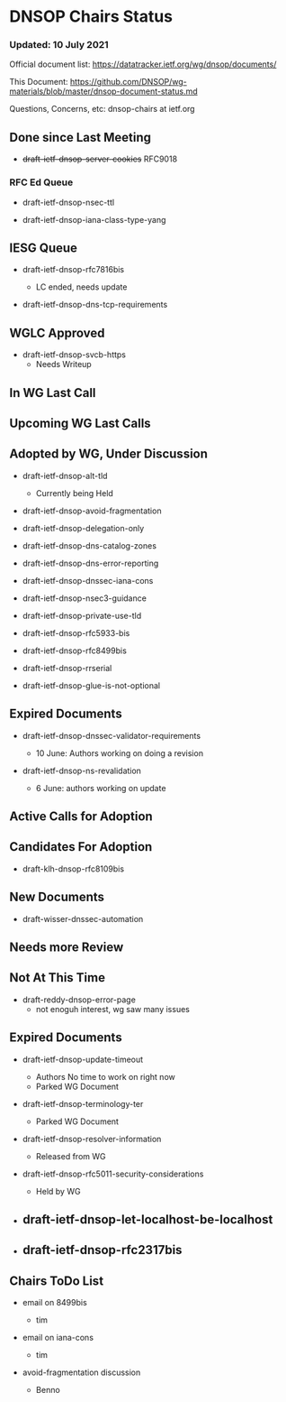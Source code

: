 # DNSOP Chairs Status
### Updated: 10 July 2021

Official document list: https://datatracker.ietf.org/wg/dnsop/documents/

This Document: https://github.com/DNSOP/wg-materials/blob/master/dnsop-document-status.md

Questions, Concerns, etc:  dnsop-chairs at ietf.org

## Done since Last Meeting

* ~~draft-ietf-dnsop-server-cookies~~ RFC9018

###  RFC Ed Queue

* draft-ietf-dnsop-nsec-ttl

* draft-ietf-dnsop-iana-class-type-yang

## IESG Queue

* draft-ietf-dnsop-rfc7816bis
    - LC ended, needs update

* draft-ietf-dnsop-dns-tcp-requirements

## WGLC Approved

* draft-ietf-dnsop-svcb-https
    - Needs Writeup

## In WG Last Call

## Upcoming WG Last Calls

## Adopted by WG, Under Discussion

* draft-ietf-dnsop-alt-tld
    - Currently being Held

* draft-ietf-dnsop-avoid-fragmentation

* draft-ietf-dnsop-delegation-only

* draft-ietf-dnsop-dns-catalog-zones

* draft-ietf-dnsop-dns-error-reporting

* draft-ietf-dnsop-dnssec-iana-cons

* draft-ietf-dnsop-nsec3-guidance

* draft-ietf-dnsop-private-use-tld

* draft-ietf-dnsop-rfc5933-bis

* draft-ietf-dnsop-rfc8499bis

* draft-ietf-dnsop-rrserial

* draft-ietf-dnsop-glue-is-not-optional

## Expired Documents

* draft-ietf-dnsop-dnssec-validator-requirements
    - 10 June: Authors working on doing a revision

* draft-ietf-dnsop-ns-revalidation
    - 6 June: authors working on update

## Active Calls for Adoption

## Candidates For Adoption

* draft-klh-dnsop-rfc8109bis

## New Documents

* draft-wisser-dnssec-automation

## Needs more Review

## Not At This Time

* draft-reddy-dnsop-error-page
    -  not enoguh interest, wg saw many issues

## Expired Documents 

* draft-ietf-dnsop-update-timeout
    - Authors No time to work on right now
    - Parked WG Document

* draft-ietf-dnsop-terminology-ter
    - Parked WG Document

* draft-ietf-dnsop-resolver-information
    - Released from WG

* draft-ietf-dnsop-rfc5011-security-considerations
    - Held by WG 

* draft-ietf-dnsop-let-localhost-be-localhost
    - 

* draft-ietf-dnsop-rfc2317bis
    - 

## Chairs ToDo List 


* email on 8499bis 
    - tim 

* email on iana-cons 
    - tim 

* avoid-fragmentation discussion 
    - Benno 

